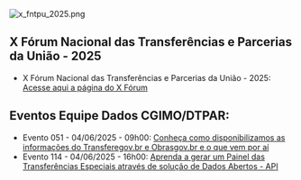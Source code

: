 ![x_fntpu_2025.png](https://www.gov.br/transferegov/pt-br/noticias/eventos/proximos-eventos/fntu2025/@@images/imagem_do_evento)
## X Fórum Nacional das Transferências e Parcerias da União - 2025
- X Fórum Nacional das Transferências e Parcerias da União - 2025: [Acesse aqui a página do X Fórum](https://www.gov.br/transferegov/pt-br/noticias/eventos/proximos-eventos/fntu2025)
## Eventos Equipe Dados CGIMO/DTPAR:
- Evento 051 - 04/06/2025 - 09h00: [Conheça como disponibilizamos as informações do Transferegov.br e Obrasgov.br e o que vem por aí](https://github.com/dados-cgimo-dtpar/X_FNTU_2025/tree/main/Evento_051)
- Evento 114 - 04/06/2025 - 16h00: [Aprenda a gerar um Painel das Transferências Especiais através de solução de Dados Abertos - API](https://github.com/dados-cgimo-dtpar/X_FNTU_2025/tree/main/Evento_114)
